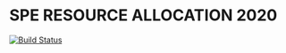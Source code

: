# SPE RESOURCE ALLOCATION 2020
[![Build Status](https://travis-ci.com/rakhadjo/spera.svg?branch=master)](https://travis-ci.com/rakhadjo/spera)
